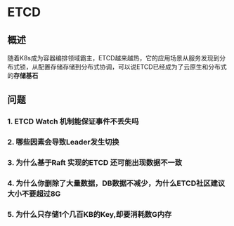 # ETCD



## 概述

随着K8s成为容器编排领域霸主，ETCD越来越热，它的应用场景从服务发现到分布式锁，从配置存储存储到分布式协调，可以说ETCD已经成为了云原生和分布式的**存储基石**































## 问题

### 1. ETCD Watch 机制能保证事件不丢失吗

### 2. 哪些因素会导致Leader发生切换

### 3. 为什么基于Raft 实现的ETCD 还可能出现数据不一致

### 4. 为什么你删除了大量数据，DB数据不减少，为什么ETCD社区建议大小不要超过8G

### 5. 为什么只存储1个几百KB的Key,却要消耗数G内存

